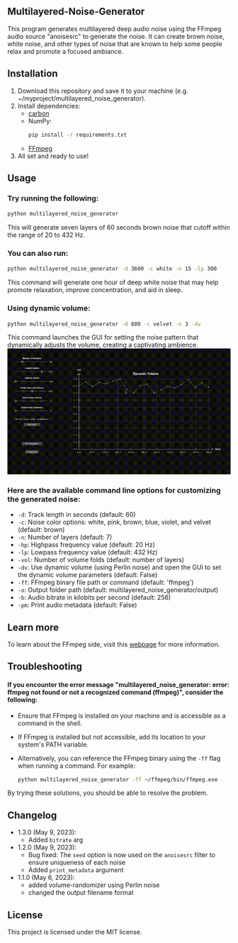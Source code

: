 ## Multilayered-Noise-Generator
This program generates multilayered deep audio noise using the FFmpeg audio source "anoisesrc" to generate the noise. It can create brown noise, white noise, and other types of noise that are known to help some people relax and promote a focused ambiance.

## Installation
1. Download this repository and save it to your machine (e.g. ~/myproject/multilayered_noise_generator).
2. Install dependencies:
    - [carbon](https://github.com/nvfp/carbon)
    - NumPy:
        ```sh
        pip install -r requirements.txt
        ```
    - [FFmpeg](https://ffmpeg.org/download.html)
3. All set and ready to use!

## Usage
### Try running the following:
```sh
python multilayered_noise_generator
```
This will generate seven layers of 60 seconds brown noise that cutoff within the range of 20 to 432 Hz.

### You can also run:
```sh
python multilayered_noise_generator -d 3600 -c white -n 15 -lp 300
```
This command will generate one hour of deep white noise that may help promote relaxation, improve concentration, and aid in sleep.

### Using dynamic volume:
```sh
python multilayered_noise_generator -d 600 -c velvet -n 3 -dv
```
This command launches the GUI for setting the noise pattern that dynamically adjusts the volume, creating a captivating ambience.
![Dynamic volume demo gif](media/dv-demo.gif)

### Here are the available command line options for customizing the generated noise:
* `-d`: Track length in seconds (default: 60)
* `-c`: Noise color options: white, pink, brown, blue, violet, and velvet (default: brown)
* `-n`: Number of layers (default: 7)
* `-hp`: Highpass frequency value (default: 20 Hz)
* `-lp`: Lowpass frequency value (default: 432 Hz)
* `-vol`: Number of volume folds (default: number of layers)
* `-dv`: Use dynamic volume (using Perlin noise) and open the GUI to set the dynamic volume parameters (default: False)
* `-ff`: FFmpeg binary file path or command (default: 'ffmpeg')
* `-o`: Output folder path (default: multilayered_noise_generator/output)
* `-b`: Audio bitrate in kilobits per second (default: 256)
* `-pm`: Print audio metadata (default: False)

## Learn more
To learn about the FFmpeg side, visit this [webpage](https://nvfp.github.io/misc/ffmpeg/index.html#multilayered_noise_generator) for more information.

## Troubleshooting
#### If you encounter the error message "multilayered_noise_generator: error: ffmpeg not found or not a recognized command (ffmpeg)", consider the following:
- Ensure that FFmpeg is installed on your machine and is accessible as a command in the shell.
- If FFmpeg is installed but not accessible, add its location to your system's PATH variable.
- Alternatively, you can reference the FFmpeg binary using the `-ff` flag when running a command. For example:

    ```sh
    python multilayered_noise_generator -ff ~/ffmpeg/bin/ffmpeg.exe
    ```
By trying these solutions, you should be able to resolve the problem.

## Changelog
- 1.3.0 (May 9, 2023):
    - Added `bitrate` arg
- 1.2.0 (May 9, 2023):
    - Bug fixed: The `seed` option is now used on the `anoisesrc` filter to ensure uniqueness of each noise
    - Added `print_metadata` argument
- 1.1.0 (May 6, 2023):
    - added volume-randomizer using Perlin noise
    - changed the output filename format

## License
This project is licensed under the MIT license.
